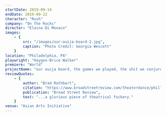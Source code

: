 ```yaml
---
startDate: 2019-09-14
endDate: 2019-09-22
character: "Rush"
company: "On The Rocks"
director: "Elaina Di Monaco"
images: 
    - {
        src: "/images/our-ouija-board-2.jpg",
        caption: "Photo Credit: Georgia Wescott"
    }
location: "Philadelphia, PA"
playwright: "Haygen-Brice Walker"
premiere: "World"
projectName: "our ouija board, the games we played, the shit we conjured, & the dead dude we hate-fucked"
reviewQuotes:
    - {
        author: "Brad Rothbart",
        citation: "https://www.broadstreetreview.com/theaterdance/philly-fringe-2019-on-the-rocks-presents-our-ouija-board",
        publication: "Broad Street Review",
        text: "...a glorious piece of theatrical fuckery."
    }
venue: "Asian Arts Initiative"
---
```

